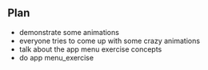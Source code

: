 ## Plan

+ demonstrate some animations
+ everyone tries to come up with some crazy animations
+ talk about the app menu exercise concepts
+ do app menu_exercise
